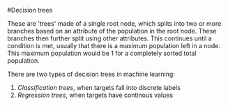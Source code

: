 #Decision trees

These are 'trees' made of a single root node, which splits into two or more branches based on an attribute of the population in the root node. These branches then further split using other attributes. This continues until a condition is met, usually that there is a maximum population left in a node. This maximum population would be 1 for a completely sorted total population.

There are two types of decision trees in machine learning:
1. *Classification trees*, when targets fall into discrete labels
2. *Regression trees*, when targets have continous values

